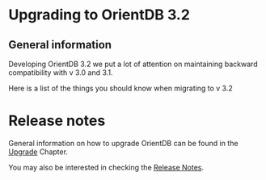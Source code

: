 
# Upgrading to OrientDB 3.2

## General information

Developing OrientDB 3.2 we put a lot of attention on maintaining backward compatibility with v 3.0 and 3.1. 

Here is a list of the things you should know when migrating to v 3.2


# Release notes

General information on how to upgrade OrientDB can be found in the [Upgrade](../Upgrade.md) Chapter.

You may also be interested in checking the [Release Notes](../Release-Notes.md).
